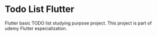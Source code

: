 # Todo List Flutter

Flutter basic TODO list studying purpose project. This project is part of udemy Flutter especialization.


